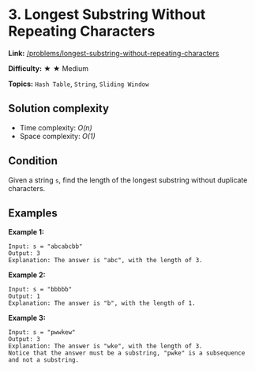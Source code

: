# 3. Longest Substring Without Repeating Characters

**Link:** [/problems/longest-substring-without-repeating-characters](https://leetcode.com/problems/longest-substring-without-repeating-characters/description/)

**Difficulty:** &#9733; &#9733; Medium

**Topics:** `Hash Table`, `String`, `Sliding Window`

## Solution complexity

- Time complexity: _O(n)_
- Space complexity: _O(1)_

## Condition

Given a string `s`, find the length of the longest substring without duplicate characters.

## Examples

**Example 1:**

```plaintext
Input: s = "abcabcbb"
Output: 3
Explanation: The answer is "abc", with the length of 3.
```

**Example 2:**

```plaintext
Input: s = "bbbbb"
Output: 1
Explanation: The answer is "b", with the length of 1.
```

**Example 3:**

```plaintext
Input: s = "pwwkew"
Output: 3
Explanation: The answer is "wke", with the length of 3.
Notice that the answer must be a substring, "pwke" is a subsequence and not a substring.
```
